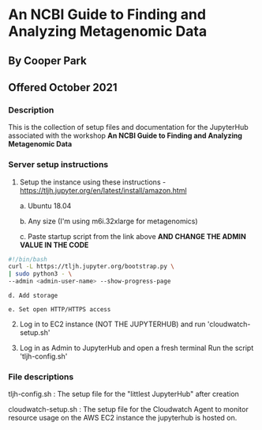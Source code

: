# An NCBI Guide to Finding and Analyzing Metagenomic Data

## By Cooper Park

## Offered October 2021

### Description
This is the collection of setup files and documentation for the JupyterHub associated with the workshop **An NCBI Guide to Finding and Analyzing Metagenomic Data**

### Server setup instructions

1) Setup the instance using these instructions - https://tljh.jupyter.org/en/latest/install/amazon.html
	
	a. Ubuntu 18.04
	
	b. Any size (I'm using m6i.32xlarge for metagenomics)
	
	c. Paste startup script from the link above **AND CHANGE THE ADMIN VALUE IN THE CODE**
	
```bash
#!/bin/bash
curl -L https://tljh.jupyter.org/bootstrap.py \
| sudo python3 - \
--admin <admin-user-name> --show-progress-page
```
	d. Add storage

	e. Set open HTTP/HTTPS access

2) Log in to EC2 instance (NOT THE JUPYTERHUB) and run 'cloudwatch-setup.sh'

3) Log in as Admin to JupyterHub and open a fresh terminal
	Run the script 'tljh-config.sh'


### File descriptions

tljh-config.sh : The setup file for the "littlest JupyterHub" after creation

cloudwatch-setup.sh : The setup file for the Cloudwatch Agent to monitor resource usage on the AWS EC2 instance the jupyterhub is hosted on.
